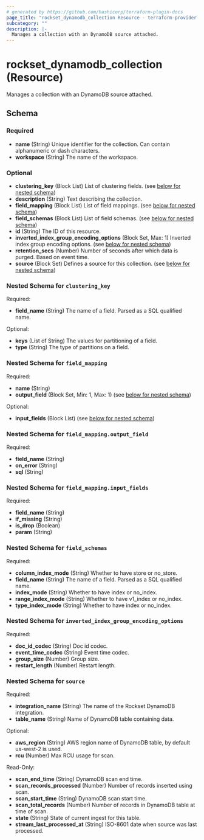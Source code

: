 ```yaml
---
# generated by https://github.com/hashicorp/terraform-plugin-docs
page_title: "rockset_dynamodb_collection Resource - terraform-provider-rockset"
subcategory: ""
description: |-
  Manages a collection with an DynamoDB source attached.
---
```


# rockset_dynamodb_collection (Resource)

Manages a collection with an DynamoDB source attached.



<!-- schema generated by tfplugindocs -->
## Schema

### Required

- **name** (String) Unique identifier for the collection. Can contain alphanumeric or dash characters.
- **workspace** (String) The name of the workspace.

### Optional

- **clustering_key** (Block List) List of clustering fields. (see [below for nested schema](#nestedblock--clustering_key))
- **description** (String) Text describing the collection.
- **field_mapping** (Block List) List of field mappings. (see [below for nested schema](#nestedblock--field_mapping))
- **field_schemas** (Block List) List of field schemas. (see [below for nested schema](#nestedblock--field_schemas))
- **id** (String) The ID of this resource.
- **inverted_index_group_encoding_options** (Block Set, Max: 1) Inverted index group encoding options. (see [below for nested schema](#nestedblock--inverted_index_group_encoding_options))
- **retention_secs** (Number) Number of seconds after which data is purged. Based on event time.
- **source** (Block Set) Defines a source for this collection. (see [below for nested schema](#nestedblock--source))

<a id="nestedblock--clustering_key"></a>
### Nested Schema for `clustering_key`

Required:

- **field_name** (String) The name of a field. Parsed as a SQL qualified name.

Optional:

- **keys** (List of String) The values for partitioning of a field.
- **type** (String) The type of partitions on a field.


<a id="nestedblock--field_mapping"></a>
### Nested Schema for `field_mapping`

Required:

- **name** (String)
- **output_field** (Block Set, Min: 1, Max: 1) (see [below for nested schema](#nestedblock--field_mapping--output_field))

Optional:

- **input_fields** (Block List) (see [below for nested schema](#nestedblock--field_mapping--input_fields))

<a id="nestedblock--field_mapping--output_field"></a>
### Nested Schema for `field_mapping.output_field`

Required:

- **field_name** (String)
- **on_error** (String)
- **sql** (String)


<a id="nestedblock--field_mapping--input_fields"></a>
### Nested Schema for `field_mapping.input_fields`

Required:

- **field_name** (String)
- **if_missing** (String)
- **is_drop** (Boolean)
- **param** (String)



<a id="nestedblock--field_schemas"></a>
### Nested Schema for `field_schemas`

Required:

- **column_index_mode** (String) Whether to have store or no_store.
- **field_name** (String) The name of a field. Parsed as a SQL qualified name.
- **index_mode** (String) Whether to have index or no_index.
- **range_index_mode** (String) Whether to have v1_index or no_index.
- **type_index_mode** (String) Whether to have index or no_index.


<a id="nestedblock--inverted_index_group_encoding_options"></a>
### Nested Schema for `inverted_index_group_encoding_options`

Required:

- **doc_id_codec** (String) Doc id codec.
- **event_time_codec** (String) Event time codec.
- **group_size** (Number) Group size.
- **restart_length** (Number) Restart length.


<a id="nestedblock--source"></a>
### Nested Schema for `source`

Required:

- **integration_name** (String) The name of the Rockset DynamoDB integration.
- **table_name** (String) Name of DynamoDB table containing data.

Optional:

- **aws_region** (String) AWS region name of DynamoDB table, by default us-west-2 is used.
- **rcu** (Number) Max RCU usage for scan.

Read-Only:

- **scan_end_time** (String) DynamoDB scan end time.
- **scan_records_processed** (Number) Number of records inserted using scan.
- **scan_start_time** (String) DynamoDB scan start time.
- **scan_total_records** (Number) Number of records in DynamoDB table at time of scan.
- **state** (String) State of current ingest for this table.
- **stream_last_processed_at** (String) ISO-8601 date when source was last processed.


